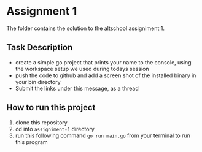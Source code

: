 # Assignment 1

The folder contains the solution to the altschool assigniment  1.

## Task Description
 - create a simple go project that prints your name to the console, using the workspace setup we used during todays session
 - push the code to github and add a screen shot of the installed binary in your bin  directory
 - Submit the links under this message, as a thread

## How to run this project

1. clone this repository
2. cd into `assigniment-1` directory
3. run this following command `go run main.go` from your terminal to run this program
